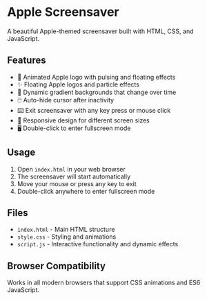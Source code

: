 # Apple Screensaver

A beautiful Apple-themed screensaver built with HTML, CSS, and JavaScript.

## Features

- 🍎 Animated Apple logo with pulsing and floating effects
- ✨ Floating Apple logos and particle effects
- 🌈 Dynamic gradient backgrounds that change over time
- 🖱️ Auto-hide cursor after inactivity
- ⌨️ Exit screensaver with any key press or mouse click
- 📱 Responsive design for different screen sizes
- 🖥️ Double-click to enter fullscreen mode

## Usage

1. Open `index.html` in your web browser
2. The screensaver will start automatically
3. Move your mouse or press any key to exit
4. Double-click anywhere to enter fullscreen mode

## Files

- `index.html` - Main HTML structure
- `style.css` - Styling and animations
- `script.js` - Interactive functionality and dynamic effects

## Browser Compatibility

Works in all modern browsers that support CSS animations and ES6 JavaScript.
